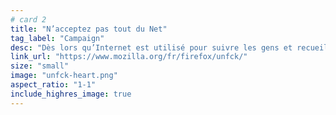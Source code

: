 ```yaml
---
# card 2
title: "N’acceptez pas tout du Net"
tag_label: "Campaign"
desc: "Dès lors qu’Internet est utilisé pour suivre les gens et recueillir leurs informations personnelles, nous devons agir. Voici 5 suggestions."
link_url: "https://www.mozilla.org/fr/firefox/unfck/"
size: "small"
image: "unfck-heart.png"
aspect_ratio: "1-1"
include_highres_image: true
---
```

